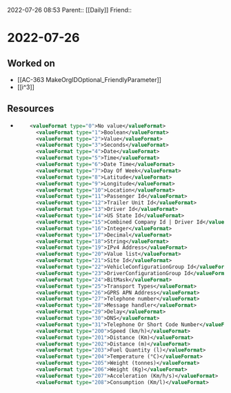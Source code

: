 2022-07-26 08:53
Parent:: [[Daily]] 
Friend:: 

# 2022-07-26

## Worked on

- [[AC-363 MakeOrgIDOptional_FriendlyParameter]]
- [[i^3]]

## Resources

- ```xml
	  <valueFormat type="0">No value</valueFormat>
        <valueFormat type="1">Boolean</valueFormat>
        <valueFormat type="2">Value</valueFormat>
        <valueFormat type="3">Seconds</valueFormat>
        <valueFormat type="4">Date</valueFormat>
        <valueFormat type="5">Time</valueFormat>
        <valueFormat type="6">Date Time</valueFormat>
        <valueFormat type="7">Day Of Week</valueFormat>
        <valueFormat type="8">Latitude</valueFormat>
        <valueFormat type="9">Longitude</valueFormat>
        <valueFormat type="10">Location</valueFormat>
        <valueFormat type="11">Passenger Id</valueFormat>
        <valueFormat type="12">Trailer Unit Id</valueFormat>
        <valueFormat type="13">Driver Id</valueFormat>
        <valueFormat type="14">US State Id</valueFormat>
        <valueFormat type="15">Combined Company Id | Driver Id</valueFormat>
        <valueFormat type="16">Integer</valueFormat>
        <valueFormat type="17">Decimal</valueFormat>
        <valueFormat type="18">String</valueFormat>
        <valueFormat type="19">IPv4 Address</valueFormat>
        <valueFormat type="20">Value list</valueFormat>
        <valueFormat type="21">Site Id</valueFormat>
        <valueFormat type="22">VehicleConfigurationGroup Id</valueFormat>
        <valueFormat type="23">DriverConfigurationGroup Id</valueFormat>
        <valueFormat type="24">BitMask</valueFormat>
        <valueFormat type="25">Transport Types</valueFormat>
        <valueFormat type="26">GPRS APN Address</valueFormat>
        <valueFormat type="27">Telephone number</valueFormat>
        <valueFormat type="28">Message handler</valueFormat>
        <valueFormat type="29">Delay</valueFormat>
        <valueFormat type="30">DNS</valueFormat>
        <valueFormat type="31">Telephone Or Short Code Number</valueFormat>
        <valueFormat type="200">Speed (km/h)</valueFormat>
        <valueFormat type="201">Distance (Km)</valueFormat>
        <valueFormat type="202">Distance (m)</valueFormat>
        <valueFormat type="203">Fuel Quantity (l)</valueFormat>
        <valueFormat type="204">Temperature (°C)</valueFormat>
        <valueFormat type="205">Weight (tonnes)</valueFormat>
        <valueFormat type="206">Weight (Kg)</valueFormat>
        <valueFormat type="207">Acceleration (Km/h/s)</valueFormat>
        <valueFormat type="208">Consumption (Km/l)</valueFormat>
```
